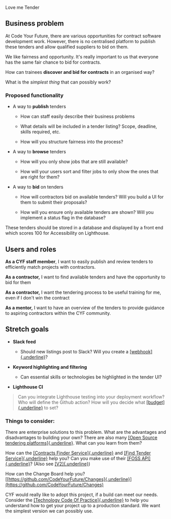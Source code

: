 Love me Tender

## Business problem

At Code Your Future, there are various opportunities for contract
software development work. However, there is no centralised platform to
publish these tenders and allow qualified suppliers to bid on them.

We like fairness and opportunity. It\'s really important to us that
everyone has the same fair chance to bid for contracts.

How can trainees **discover and bid for contracts** in an organised way?

What is the _simplest thing_ that can possibly work?

### Proposed functionality

- A way to **publish** tenders

  - How can staff easily describe their business problems

  - What details will be included in a tender listing? Scope,
    deadline, skills required, etc.

  - How will you structure fairness into the process?

- A way to **browse** tenders

  - How will you only show jobs that are still available?

  - How will your users sort and filter jobs to only show the ones
    that are right for them?

- A way to **bid** on tenders

  - How will contractors bid on available tenders? Will you build a
    UI for them to submit their proposals?

  - How will you ensure only available tenders are shown? Will you
    implement a status flag in the database?

These tenders should be stored in a database and displayed by a front
end which scores 100 for Accessibility on Lighthouse.

## Users and roles

**As a CYF staff member**, I want to easily publish and review tenders
to efficiently match projects with contractors.

**As a contractor,** I want to find available tenders and have the
opportunity to bid for them

**As a contractor,** I want the tendering process to be useful training
for me, even if I don\'t win the contract

**As a mentor,** I want to have an overview of the tenders to provide
guidance to aspiring contractors within the CYF community.

## Stretch goals

- **Slack feed**

  - Should new listings post to Slack? Will you create a
    [[webhook]{.underline}](https://api.slack.com/messaging/webhooks)?

- **Keyword highlighting and filtering**

  - Can essential skills or technologies be highlighted in the
    tender UI?

- **Lighthouse CI**

> Can you integrate Lighthouse testing into your deployment workflow?
> Who will define the Github action? How will you decide what
> [[budget]{.underline}](https://web.dev/use-lighthouse-for-performance-budgets/)
> to set?

### Things to consider:

There are enterprise solutions to this problem. What are the advantages
and disadvantages to building your own? There are also many [[Open
Source tendering
platforms]{.underline}](https://github.com/shashirajraja/Tender-Management-System).
What can you learn from them?

How can the [[Contracts Finder
Service]{.underline}](https://www.contractsfinder.service.gov.uk/Search/Results)
and [[Find Tender
Service]{.underline}](https://www.find-tender.service.gov.uk/Search)
help you? Can you make use of their [[FOSS
API]{.underline}](https://www.find-tender.service.gov.uk/Developer/Documentation)?
(Also see
[[V2]{.underline}](https://www.contractsfinder.service.gov.uk/apidocumentation/V2))

How can the Change Board help you?
[[https://github.com/CodeYourFuture/Changes]{.underline}](https://github.com/CodeYourFuture/Changes)

CYF would really like to adopt this project, if a build can meet our
needs. Consider the [[Technology Code Of
Practice]{.underline}](https://www.gov.uk/guidance/the-technology-code-of-practice)
to help you understand how to get your project up to a production
standard. We want the simplest version we can possibly use.
